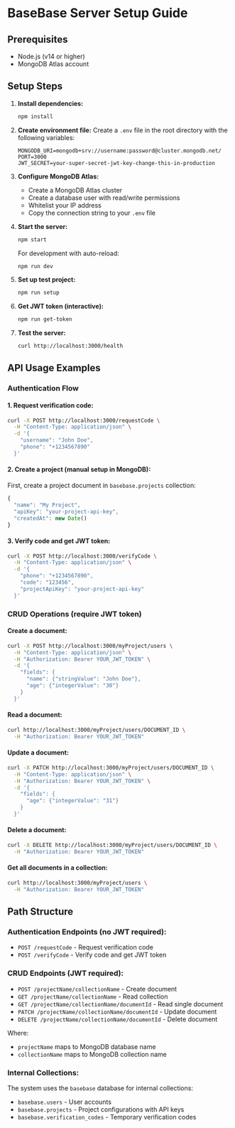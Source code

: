 # BaseBase Server Setup Guide

## Prerequisites

- Node.js (v14 or higher)
- MongoDB Atlas account

## Setup Steps

1. **Install dependencies:**

   ```bash
   npm install
   ```

2. **Create environment file:**
   Create a `.env` file in the root directory with the following variables:

   ```
   MONGODB_URI=mongodb+srv://username:password@cluster.mongodb.net/
   PORT=3000
   JWT_SECRET=your-super-secret-jwt-key-change-this-in-production
   ```

3. **Configure MongoDB Atlas:**

   - Create a MongoDB Atlas cluster
   - Create a database user with read/write permissions
   - Whitelist your IP address
   - Copy the connection string to your `.env` file

4. **Start the server:**

   ```bash
   npm start
   ```

   For development with auto-reload:

   ```bash
   npm run dev
   ```

5. **Set up test project:**

   ```bash
   npm run setup
   ```

6. **Get JWT token (interactive):**

   ```bash
   npm run get-token
   ```

7. **Test the server:**
   ```bash
   curl http://localhost:3000/health
   ```

## API Usage Examples

### Authentication Flow

#### 1. Request verification code:

```bash
curl -X POST http://localhost:3000/requestCode \
  -H "Content-Type: application/json" \
  -d '{
    "username": "John Doe",
    "phone": "+1234567890"
  }'
```

#### 2. Create a project (manual setup in MongoDB):

First, create a project document in `basebase.projects` collection:

```javascript
{
  "name": "My Project",
  "apiKey": "your-project-api-key",
  "createdAt": new Date()
}
```

#### 3. Verify code and get JWT token:

```bash
curl -X POST http://localhost:3000/verifyCode \
  -H "Content-Type: application/json" \
  -d '{
    "phone": "+1234567890",
    "code": "123456",
    "projectApiKey": "your-project-api-key"
  }'
```

### CRUD Operations (require JWT token)

#### Create a document:

```bash
curl -X POST http://localhost:3000/myProject/users \
  -H "Content-Type: application/json" \
  -H "Authorization: Bearer YOUR_JWT_TOKEN" \
  -d '{
    "fields": {
      "name": {"stringValue": "John Doe"},
      "age": {"integerValue": "30"}
    }
  }'
```

#### Read a document:

```bash
curl http://localhost:3000/myProject/users/DOCUMENT_ID \
  -H "Authorization: Bearer YOUR_JWT_TOKEN"
```

#### Update a document:

```bash
curl -X PATCH http://localhost:3000/myProject/users/DOCUMENT_ID \
  -H "Content-Type: application/json" \
  -H "Authorization: Bearer YOUR_JWT_TOKEN" \
  -d '{
    "fields": {
      "age": {"integerValue": "31"}
    }
  }'
```

#### Delete a document:

```bash
curl -X DELETE http://localhost:3000/myProject/users/DOCUMENT_ID \
  -H "Authorization: Bearer YOUR_JWT_TOKEN"
```

#### Get all documents in a collection:

```bash
curl http://localhost:3000/myProject/users \
  -H "Authorization: Bearer YOUR_JWT_TOKEN"
```

## Path Structure

### Authentication Endpoints (no JWT required):

- `POST /requestCode` - Request verification code
- `POST /verifyCode` - Verify code and get JWT token

### CRUD Endpoints (JWT required):

- `POST /projectName/collectionName` - Create document
- `GET /projectName/collectionName` - Read collection
- `GET /projectName/collectionName/documentId` - Read single document
- `PATCH /projectName/collectionName/documentId` - Update document
- `DELETE /projectName/collectionName/documentId` - Delete document

Where:

- `projectName` maps to MongoDB database name
- `collectionName` maps to MongoDB collection name

### Internal Collections:

The system uses the `basebase` database for internal collections:

- `basebase.users` - User accounts
- `basebase.projects` - Project configurations with API keys
- `basebase.verification_codes` - Temporary verification codes
